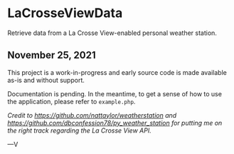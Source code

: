 # LaCrosseViewData
Retrieve data from a La Crosse View-enabled personal weather station.

## November 25, 2021
This project is a work-in-progress and early source code is made available as-is and without support.

Documentation is pending. In the meantime, to get a sense of how to use the application, please refer to `example.php`.

*Credit to https://github.com/nattaylor/weatherstation and https://github.com/dbconfession78/py_weather_station for putting me on the right track regarding the La Crosse View API.*

—V